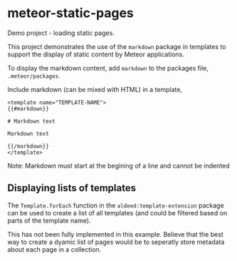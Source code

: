 # meteor-static-pages

Demo project - loading static pages.

This project demonstrates the use of the ```markdown``` package in templates to
support the display of static content by Meteor applications.

To display the markdown content, add ```markdown``` to the packages file, ```.meteor/packages```.

Include markdown (can be mixed with HTML) in a template,

```
<template name="TEMPLATE-NAME">
{{#markdown}}

# Markdown text

Markdown text

{{/markdown}}
</template>
```

Note: Markdown must start at the begining of a line and cannot be indented

## Displaying lists of templates

The ```Template.forEach``` function in the ```aldeed:template-extension``` package can be used to create a
list of all templates (and could be filtered based on parts of the template name).

This has not been fully implemented in this example. Believe that the best way to create a dyamic list of pages
would be to seperatly store metadata about each page in a collection.

